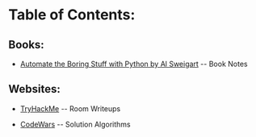 # Table of Contents:

## Books:

* [Automate the Boring Stuff with Python by Al Sweigart](atbswp.md) 
-- Book Notes


## Websites:
    
* [TryHackMe](thm.md) -- Room Writeups

* [CodeWars](codeWars.md) -- Solution Algorithms
